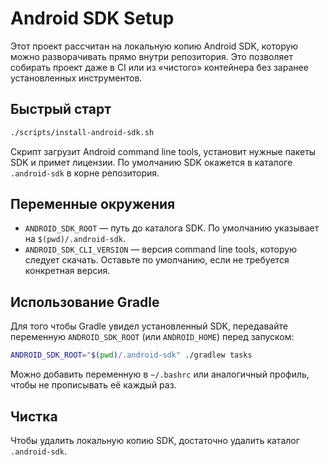 # Android SDK Setup

Этот проект рассчитан на локальную копию Android SDK, которую можно разворачивать прямо внутри репозитория. Это позволяет собирать проект даже в CI или из «чистого» контейнера без заранее установленных инструментов.

## Быстрый старт

```bash
./scripts/install-android-sdk.sh
```

Скрипт загрузит Android command line tools, установит нужные пакеты SDK и примет лицензии. По умолчанию SDK окажется в каталоге `.android-sdk` в корне репозитория.

## Переменные окружения

- `ANDROID_SDK_ROOT` — путь до каталога SDK. По умолчанию указывает на `$(pwd)/.android-sdk`.
- `ANDROID_SDK_CLI_VERSION` — версия command line tools, которую следует скачать. Оставьте по умолчанию, если не требуется конкретная версия.

## Использование Gradle

Для того чтобы Gradle увидел установленный SDK, передавайте переменную `ANDROID_SDK_ROOT` (или `ANDROID_HOME`) перед запуском:

```bash
ANDROID_SDK_ROOT="$(pwd)/.android-sdk" ./gradlew tasks
```

Можно добавить переменную в `~/.bashrc` или аналогичный профиль, чтобы не прописывать её каждый раз.

## Чистка

Чтобы удалить локальную копию SDK, достаточно удалить каталог `.android-sdk`.
